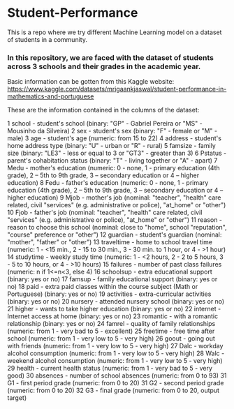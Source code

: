 # Student-Performance
This is a repo where we try different Machine Learning model on a dataset of students in a community.

### In this repository, we are faced with the dataset of students across 3 schools and their grades in the academic year. 
Basic information can be gotten from this Kaggle website: https://www.kaggle.com/datasets/mrigaankjaswal/student-performance-in-mathematics-and-portuguese

These are the information contained in the columns of the dataset:

1 school - student's school (binary: "GP" - Gabriel Pereira or "MS" - Mousinho da Silveira)
2 sex - student's sex (binary: "F" - female or "M" - male)
3 age - student's age (numeric: from 15 to 22)
4 address - student's home address type (binary: "U" - urban or "R" - rural)
5 famsize - family size (binary: "LE3" - less or equal to 3 or "GT3" - greater than 3)
6 Pstatus - parent's cohabitation status (binary: "T" - living together or "A" - apart)
7 Medu - mother's education (numeric: 0 - none, 1 - primary education (4th grade), 2 – 5th to 9th grade, 3 – secondary education or 4 – higher education)
8 Fedu - father's education (numeric: 0 - none, 1 - primary education (4th grade), 2 – 5th to 9th grade, 3 – secondary education or 4 – higher education)
9 Mjob - mother's job (nominal: "teacher", "health" care related, civil "services" (e.g. administrative or police), "at_home" or "other")
10 Fjob - father's job (nominal: "teacher", "health" care related, civil "services" (e.g. administrative or police), "at_home" or "other")
11 reason - reason to choose this school (nominal: close to "home", school "reputation", "course" preference or "other")
12 guardian - student's guardian (nominal: "mother", "father" or "other")
13 traveltime - home to school travel time (numeric: 1 - <15 min., 2 - 15 to 30 min., 3 - 30 min. to 1 hour, or 4 - >1 hour)
14 studytime - weekly study time (numeric: 1 - <2 hours, 2 - 2 to 5 hours, 3 - 5 to 10 hours, or 4 - >10 hours)
15 failures - number of past class failures (numeric: n if 1<=n<3, else 4)
16 schoolsup - extra educational support (binary: yes or no)
17 famsup - family educational support (binary: yes or no)
18 paid - extra paid classes within the course subject (Math or Portuguese) (binary: yes or no)
19 activities - extra-curricular activities (binary: yes or no)
20 nursery - attended nursery school (binary: yes or no)
21 higher - wants to take higher education (binary: yes or no)
22 internet - Internet access at home (binary: yes or no)
23 romantic - with a romantic relationship (binary: yes or no)
24 famrel - quality of family relationships (numeric: from 1 - very bad to 5 - excellent)
25 freetime - free time after school (numeric: from 1 - very low to 5 - very high)
26 goout - going out with friends (numeric: from 1 - very low to 5 - very high)
27 Dalc - workday alcohol consumption (numeric: from 1 - very low to 5 - very high)
28 Walc - weekend alcohol consumption (numeric: from 1 - very low to 5 - very high)
29 health - current health status (numeric: from 1 - very bad to 5 - very good)
30 absences - number of school absences (numeric: from 0 to 93)
31 G1 - first period grade (numeric: from 0 to 20)
31 G2 - second period grade (numeric: from 0 to 20)
32 G3 - final grade (numeric: from 0 to 20, output target)
